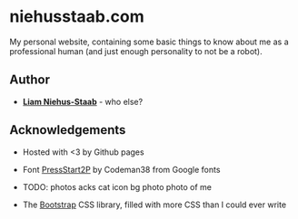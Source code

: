 # niehusstaab.com

My personal website, containing some basic things to know about me as a professional
human (and just enough personality to not be a robot).

## Author
* [**Liam Niehus-Staab**](https://github.com/niehusst) - who else?

## Acknowledgements
* Hosted with <3 by Github pages
* Font [PressStart2P](https://fonts.google.com/specimen/Press+Start+2P) by Codeman38 from Google fonts
* TODO: photos acks
cat icon
bg photo
photo of me

* The [Bootstrap](https://getbootstrap.com/) CSS library, filled with more CSS than I could ever write
